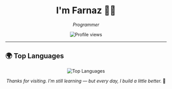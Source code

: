 <h1 align="center">I'm Farnaz 👩‍💻</h1>
<p align="center"><i>Programmer</i></p>

<p align="center">
  <img src="https://komarev.com/ghpvc/?username=farnaztr&label=Profile%20views&color=7ed6df&style=flat" alt="Profile views" />
</p>

---

## 🌍 Top Languages

<p align="center">
  <img src="https://github-readme-stats.vercel.app/api/top-langs/?username=farnaztr&layout=compact&theme=default" alt="Top Languages" />
</p>


<p align="center"><i>Thanks for visiting. I'm still learning — but every day, I build a little better.</i> 🌱</p>
